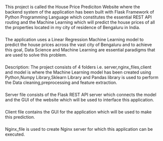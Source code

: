 ###
This project is called the House Price Prediciton Website where the backend system of the application has been built with Flask Framework of Python Programming Language 
which constitutes the essential REST API routing and the Machine Learning which will predict the house prices of all the properties located in my city of residence of Bengaluru in India.
###
The application uses a Linear Regression Machine Learning model to predict the house prices across the vast city of Bengaluru and to achieve this goal, Data Science and Machine Learning are essential paradigms that are used to solve this problem.
###
Description: The project consists of 4 folders i.e. server,nginx_files,client and model is where the Machine Learning model has been created using Python,Numpy Library,Sklearn Library and Pandas library is used to perform the Data cleaning,preprocessing and feature extraction.
###
Server file consists of the Flask REST API server which connects the model and the GUI of the website which will be used to interface this application.
###
Client file contains the GUI for the application which will be used to make this prediction.
###
Nginx_file is used to create Nginx server for which this application can be executed.
